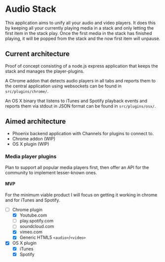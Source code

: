 # Audio Stack

This application aims to unify all your audio and video players. It does this by keeping all your currently playing media in a stack and only letting the first item in the stack play.
Once the first media in the stack has finished playing, it will be popped from the stack and the now first item will unpause.

## Current architecture

Proof of concept consisting of a node.js express application that keeps the stack and manages the player-plugins. 

A Chrome addon that detects audio players in all tabs and reports them to the central application using websockets can be found in `src/plugins/chrome/`.

An OS X binary that listens to iTunes and Spotify playback events and reports them via stdout in JSON format can be found in `src/plugins/osx/`.

## Aimed architecture

 * Phoenix backend application with Channels for plugins to connect to.
 * Chrome addon (WIP)
 * OS X plugin (WIP)

### Media player plugins

Plan to support all popular media players first, then offer an API for the community to implement lesser-known ones.

#### MVP
For the minimum viable product I will focus on getting it working in chrome and for iTunes and Spotify.

- [ ] Chrome plugin
   - [x] Youtube.com
   - [ ] play.spotify.com
   - [ ] soundcloud.com
   - [x] vimeo.com
   - [x] Generic HTML5 `<audio>`/`<video>`
- [x] OS X plugin
   - [x] iTunes
   - [x] Spotify